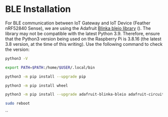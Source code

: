 # BLE Installation

For BLE communication between IoT Gateway and IoT Device (Feather nRF52840 Sense), we are using the Adafruit [Blinka bleio library](https://github.com/adafruit/Adafruit\_Blinka\_bleio) (). The library may not be compatible with the latest Python 3.9. Therefore, ensure that the Python3 version being used on the Raspberry Pi is 3.8.16 (the latest 3.8 version, at the time of this writing). Use the following command to check the version:

```bash
python3 -V
```



```bash
export PATH=$PATH:/home/$USER/.local/bin
```

```bash
python3 -m pip install --upgrade pip
```

```bash
python3 -m pip install wheel
```

```bash
python3 -m pip install --upgrade adafruit-blinka-bleio adafruit-circuitpython-ble
```

```bash
sudo reboot
```

``
